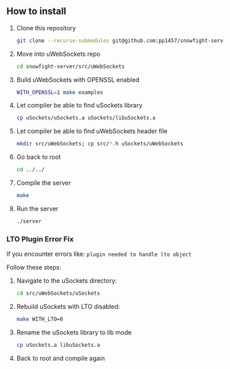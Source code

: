 ## How to install
1. Clone this repository 
   ```bash
   git clone --recurse-submodules git@github.com:pp1457/snowfight-server.git
   ```
2. Move into uWebSockets repo
   ```bash
   cd snowfight-server/src/uWebSockets
   ```
3. Build uWebSockets with OPENSSL enabled
   ```bash
   WITH_OPENSSL=1 make examples
   ```
4. Let compiler be able to find uSockets library
   ```bash
   cp uSockets/uSockets.a uSockets/libuSockets.a
   ```
5. Let compiler be able to find uWebSockets header file
   ```bash
   mkdir src/uWebSockets; cp src/*.h uSockets/uWebSockets
   ```
6. Go back to root
   ```bash
   cd ../../
   ```
7. Compile the server
   ```bash
   make
   ```
8. Run the server
   ```bash
   ./server
   ```

### LTO Plugin Error Fix

If you encounter errors like:
```plugin needed to handle lto object```

Follow these steps:

1. Navigate to the uSockets directory:
   ```bash
   cd src/uWebSockets/uSockets
   ```
2. Rebuild uSockets with LTO disabled:
   ```bash
   make WITH_LTO=0
   ```
3. Rename the uSockets library to lib mode 
   ```bash
   cp uSockets.a libuSockets.a
   ```
4. Back to root and compile again
